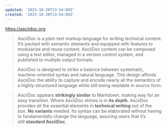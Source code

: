 ```yaml
---
updated: '2023-10-20T13:54:09Z'
created: '2023-10-20T13:54:09Z'
---
```

https://asciidoc.org

> AsciiDoc is a plain text markup language for writing technical content. It’s packed with semantic elements and equipped with features to modularize and reuse content. AsciiDoc content can be composed using a text editor, managed in a version control system, and published to multiple output formats.

> AsciiDoc is designed to strike a balance between systematic, machine-oriented syntax and natural language. This design affords AsciiDoc the ability to capture and encode nearly all the semantics of a highly-structured language while still being readable in source form.

> AsciiDoc appears **strikingly similar** to Markdown, making way for an easy transition. Where AsciiDoc shines is in **its depth**. AsciiDoc provides all the essential elements in **technical writing** out of the box. **No variants** needed. Its syntax can be elaborated without having to fundamentally change the language, assuring users that it’s still **standard AsciiDoc**.